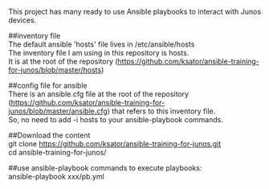 This project has many ready to use Ansible playbooks to interact with Junos devices.     

##inventory file  
The default ansible 'hosts' file lives in /etc/ansible/hosts  
The inventory file I am using in this repository is hosts.   
It is at the root of the repository (https://github.com/ksator/ansible-training-for-junos/blob/master/hosts)  

##config file for ansible   
There is an ansible.cfg file at the root of the repository (https://github.com/ksator/ansible-training-for-junos/blob/master/ansible.cfg) that refers to this inventory file.   
So, no need to add -i hosts to your ansible-playbook commands.  

##Download the content  
git clone https://github.com/ksator/ansible-training-for-junos.git  
cd ansible-training-for-junos/    

##use ansible-playbook commands to execute playbooks:    
ansible-playbook xxx/pb.yml  



